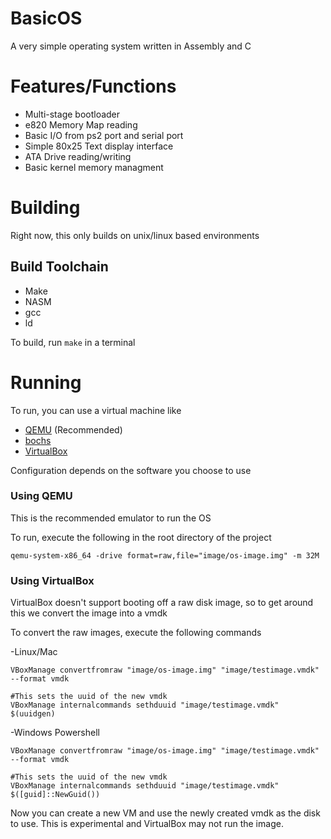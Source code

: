# BasicOS
A very simple operating system written in Assembly and C


# Features/Functions
- Multi-stage bootloader
- e820 Memory Map reading
- Basic I/O from ps2 port and serial port
- Simple 80x25 Text display interface
- ATA Drive reading/writing
- Basic kernel memory managment

# Building
Right now, this only builds on unix/linux based environments
## Build Toolchain
- Make
- NASM
- gcc
- ld

To build, run `make` in a terminal

# Running
To run, you can use a virtual machine like 
- [QEMU](https://www.qemu.org/) (Recommended)
- [bochs](http://bochs.sourceforge.net/)
- [VirtualBox](https://www.virtualbox.org/)

Configuration depends on the software you choose to use
### Using QEMU
This is the recommended emulator to run the OS

To run, execute the following in the root directory of the project
```shell
qemu-system-x86_64 -drive format=raw,file="image/os-image.img" -m 32M
```

### Using VirtualBox
VirtualBox doesn't support booting off a raw disk image, so to get around this we convert the image into a vmdk

To convert the raw images, execute the following commands

-Linux/Mac
```shell
VBoxManage convertfromraw "image/os-image.img" "image/testimage.vmdk" --format vmdk

#This sets the uuid of the new vmdk
VBoxManage internalcommands sethduuid "image/testimage.vmdk" $(uuidgen)
```

-Windows Powershell
```shell
VBoxManage convertfromraw "image/os-image.img" "image/testimage.vmdk" --format vmdk

#This sets the uuid of the new vmdk
VBoxManage internalcommands sethduuid "image/testimage.vmdk" $([guid]::NewGuid())
```

Now you can create a new VM and use the newly created vmdk as the disk to use. This is experimental and VirtualBox may not run the image.
